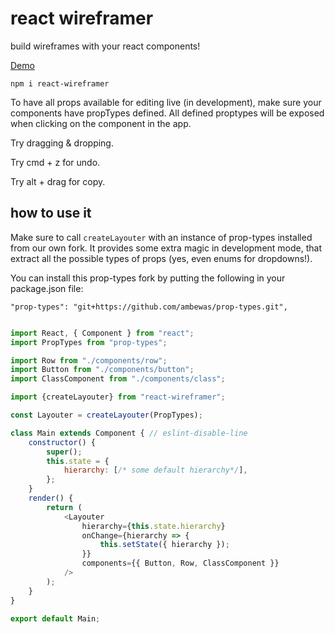 # react wireframer

build wireframes with your react components!

[Demo](http://react-wireframer.surge.sh)

`npm i react-wireframer`


To have all props available for editing live (in development), make sure your components have propTypes defined. All defined proptypes will be exposed when clicking on the component in the app.

Try dragging & dropping.

Try cmd + z for undo.

Try alt + drag for copy.
## how to use it
Make sure to call `createLayouter` with an instance of prop-types installed from our own fork. It provides some extra magic in development mode, that extract all the possible types of props (yes, even enums for dropdowns!).


You can install this prop-types fork by putting the following in your package.json file:

`"prop-types": "git+https://github.com/ambewas/prop-types.git",`
```js

import React, { Component } from "react";
import PropTypes from "prop-types";

import Row from "./components/row";
import Button from "./components/button";
import ClassComponent from "./components/class";

import {createLayouter} from "react-wireframer";

const Layouter = createLayouter(PropTypes);

class Main extends Component { // eslint-disable-line
	constructor() {
		super();
		this.state = {
			hierarchy: [/* some default hierarchy*/],
		};
	}
	render() {
		return (
			<Layouter
				hierarchy={this.state.hierarchy}
				onChange={hierarchy => {
					this.setState({ hierarchy });
				}}
				components={{ Button, Row, ClassComponent }}
			/>
		);
	}
}

export default Main;

```